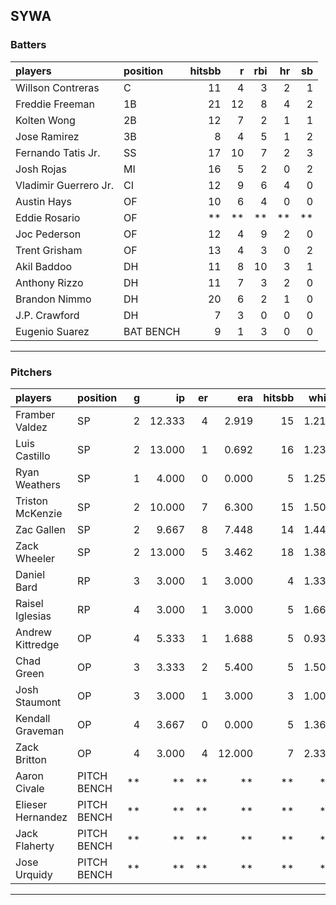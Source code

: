 ## SYWA

### Batters

 
|players               |position  | hitsbb|  r| rbi| hr| sb| 
|:---------------------|:---------|------:|--:|---:|--:|--:| 
|Willson Contreras     |C         |     11|  4|   3|  2|  1| 
|Freddie Freeman       |1B        |     21| 12|   8|  4|  2| 
|Kolten Wong           |2B        |     12|  7|   2|  1|  1| 
|Jose Ramirez          |3B        |      8|  4|   5|  1|  2| 
|Fernando Tatis Jr.    |SS        |     17| 10|   7|  2|  3| 
|Josh Rojas            |MI        |     16|  5|   2|  0|  2| 
|Vladimir Guerrero Jr. |CI        |     12|  9|   6|  4|  0| 
|Austin Hays           |OF        |     10|  6|   4|  0|  0| 
|Eddie Rosario         |OF        |     **| **|  **| **| **| 
|Joc Pederson          |OF        |     12|  4|   9|  2|  0| 
|Trent Grisham         |OF        |     13|  4|   3|  0|  2| 
|Akil Baddoo           |DH        |     11|  8|  10|  3|  1| 
|Anthony Rizzo         |DH        |     11|  7|   3|  2|  0| 
|Brandon Nimmo         |DH        |     20|  6|   2|  1|  0| 
|J.P. Crawford         |DH        |      7|  3|   0|  0|  0| 
|Eugenio Suarez        |BAT BENCH |      9|  1|   3|  0|  0| 


* * *

### Pitchers

 
|players           |position    |  g|     ip| er|    era| hitsbb|  whip| so|  w| sv| 
|:-----------------|:-----------|--:|------:|--:|------:|------:|-----:|--:|--:|--:| 
|Framber Valdez    |SP          |  2| 12.333|  4|  2.919|     15| 1.216|  8|  1|  0| 
|Luis Castillo     |SP          |  2| 13.000|  1|  0.692|     16| 1.231| 17|  1|  0| 
|Ryan Weathers     |SP          |  1|  4.000|  0|  0.000|      5| 1.250|  4|  0|  0| 
|Triston McKenzie  |SP          |  2| 10.000|  7|  6.300|     15| 1.500|  9|  0|  0| 
|Zac Gallen        |SP          |  2|  9.667|  8|  7.448|     14| 1.448| 12|  0|  0| 
|Zack Wheeler      |SP          |  2| 13.000|  5|  3.462|     18| 1.385| 15|  2|  0| 
|Daniel Bard       |RP          |  3|  3.000|  1|  3.000|      4| 1.333|  4|  1|  1| 
|Raisel Iglesias   |RP          |  4|  3.000|  1|  3.000|      5| 1.667|  4|  0|  2| 
|Andrew Kittredge  |OP          |  4|  5.333|  1|  1.688|      5| 0.938|  4|  0|  0| 
|Chad Green        |OP          |  3|  3.333|  2|  5.400|      5| 1.500|  6|  0|  0| 
|Josh Staumont     |OP          |  3|  3.000|  1|  3.000|      3| 1.000|  3|  1|  0| 
|Kendall Graveman  |OP          |  4|  3.667|  0|  0.000|      5| 1.364|  7|  1|  2| 
|Zack Britton      |OP          |  4|  3.000|  4| 12.000|      7| 2.333|  3|  0|  0| 
|Aaron Civale      |PITCH BENCH | **|     **| **|     **|     **|    **| **| **| **| 
|Elieser Hernandez |PITCH BENCH | **|     **| **|     **|     **|    **| **| **| **| 
|Jack Flaherty     |PITCH BENCH | **|     **| **|     **|     **|    **| **| **| **| 
|Jose Urquidy      |PITCH BENCH | **|     **| **|     **|     **|    **| **| **| **| 


* * *


